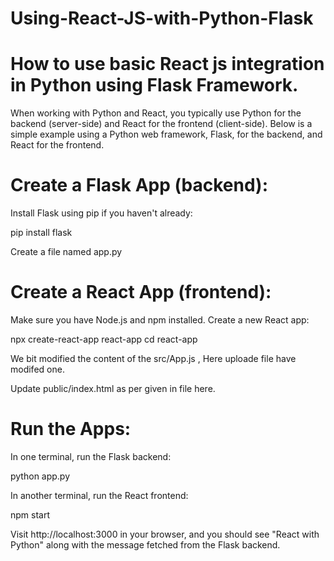 # Using-React-JS-with-Python-Flask

# How to use basic React js integration in Python using Flask Framework.

When working with Python and React, you typically use Python for the backend (server-side) and React for the frontend (client-side). 
Below is a simple example using a Python web framework, Flask, for the backend, and React for the frontend.

# Create a Flask App (backend):
Install Flask using pip if you haven't already:

pip install flask

Create a file named app.py 

# Create a React App (frontend):

Make sure you have Node.js and npm installed. Create a new React app:

npx create-react-app react-app
cd react-app


We bit modified the content of the src/App.js , Here uploade file have modifed one.

Update public/index.html as per given in file here. 

# Run the Apps:
In one terminal, run the Flask backend:

python app.py

In another terminal, run the React frontend:

npm start

Visit http://localhost:3000 in your browser, and you should see "React with Python" along with the message fetched from the Flask backend.





